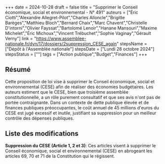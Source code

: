 +++
date = 2024-10-28
draft = false
title = "Supprimer le Conseil économique, social et environnemental - N° 491"
auteurs = ["Éric Ciotti","Alexandre Allegret-Pilot","Charles Alloncle","Brigitte Barèges","Matthieu Bloch","Bernard Chaix","Marc Chavent","Christelle D'intorni","Olivier Fayssat","Bartolomé Lenoir","Hanane Mansouri","Maxime Michelet","Éric Michoux","Vincent Trébuchet","Sophie Vaginay","Gérault Verny"]
link = "https://www.assemblee-nationale.fr/dyn/17/dossiers/2suppression_CESE_again"
stepsName = ["Dépôt à l'Assemblée nationale"]
stepsDate = ["Lundi 28 octobre 2024"]
stepsStatus = [""]
tags = ["Action publique","Budget","Finances"]
+++

## Résumé

Cette proposition de loi vise à supprimer le Conseil économique, social et environnemental (CESE) afin de réaliser des économies budgétaires. Les auteurs estiment que le CESE, bien que troisième assemblée constitutionnelle, a un rôle purement consultatif et que ses avis n'ont pas de portée contraignante. Dans un contexte de dette publique élevée et de finances publiques préoccupantes, le coût annuel de 45 millions d'euros du CESE est jugé excessif et inutile, justifiant sa suppression pour un meilleur contrôle des dépenses publiques.

## Liste des modifications

**Suppression du CESE (Article 1, 2 et 3)**: Ces articles visent à supprimer le Conseil économique, social et environnemental (CESE) en abrogeant les articles 69, 70 et 71 de la Constitution qui le régissent.
